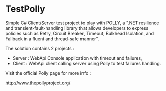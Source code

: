 # TestPolly

Simple C# Client/Server test project to play with POLLY, a ".NET resilience and transient-fault-handling library that allows developers to express policies such as Retry, Circuit Breaker, Timeout, Bulkhead Isolation, and Fallback in a fluent and thread-safe manner".

The solution contains 2 projects :

- Server : WebApi Console application with timeout and failures,
- Client : WebApi client calling server using Polly to test failures handling.

Visit the official Polly page for more info :

http://www.thepollyproject.org/
